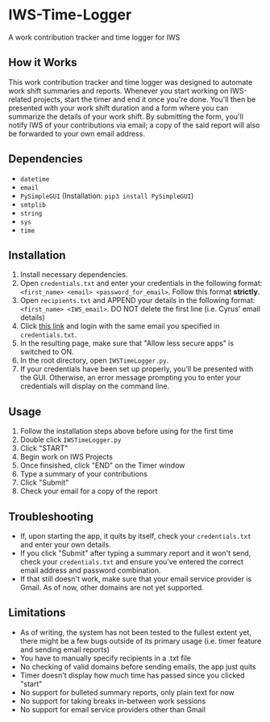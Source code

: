 # IWS-Time-Logger
A work contribution tracker and time logger for IWS

## How it Works
This work contribution tracker and time logger was designed to automate work shift summaries and reports. Whenever you start working on IWS-related projects, start the timer and end it once you're done. You'll then be presented with your work shift duration and a form where you can summarize the details of your work shift. By submitting the form, you'll notify IWS of your contributions via email; a copy of the said report will also be forwarded to your own email address.

## Dependencies
- `datetime`
- `email`
- `PySimpleGUI` (Installation: `pip3 install PySimpleGUI`)
- `smtplib`
- `string`
- `sys`
- `time` 

## Installation
1. Install necessary dependencies. 
1. Open `credentials.txt` and enter your credentials in the following format: `<first_name> <email> <password_for_email>`. Follow this format **strictly**.
2. Open `recipients.txt` and APPEND your details in the following format: `<first_name> <IWS_email>`. DO NOT delete the first line (i.e. Cyrus' email details)
3. Click [this link](https://myaccount.google.com/lesssecureapps?pli=1&rapt=AEjHL4Mr32TdVzceNvqvSTxRurTYBXU6mPTBNunG75FZUbH4WUFpWpUv37D9zgyKjkyEUTk7Oqe2-BaTq9Gj_2OyNfKS6iPNCQ) and login with the same email you specified in `credentials.txt`. 
4. In the resulting page, make sure that "Allow less secure apps" is switched to ON.
5. In the root directory, open `IWSTimeLogger.py`.
6. If your credentials have been set up properly, you'll be presented with the GUI. Otherwise, an error message prompting you to enter your credentials will display on the command line.

## Usage
1. Follow the installation steps above before using for the first time
1. Double click `IWSTimeLogger.py`
2. Click "START"
3. Begin work on IWS Projects
4. Once finsished, click "END" on the Timer window
5. Type a summary of your contributions 
6. Click "Submit"
7. Check your email for a copy of the report

## Troubleshooting
- If, upon starting the app, it quits by itself, check your `credentials.txt` and enter your own details.
- If you click "Submit" after typing a summary report and it won't send, check your `credentials.txt` and ensure you've entered the correct email address and password combination.
- If that still doesn't work, make sure that your email service provider is Gmail. As of now, other domains are not yet supported.

## Limitations
- As of writing, the system has not been tested to the fullest extent yet, there might be a few bugs outside of its primary usage (i.e. timer feature and sending email reports)
- You have to manually specify recipients in a .txt file
- No checking of valid domains before sending emails, the app just quits
- Timer doesn't display how much time has passed since you clicked "start"
- No support for bulleted summary reports, only plain text for now
- No support for taking breaks in-between work sessions
- No support for email service providers other than Gmail
